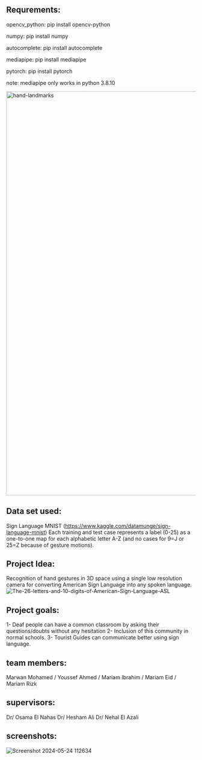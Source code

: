 Requrements:
-------------
opencv_python:
pip install opencv-python

numpy:
pip install numpy

autocomplete:
pip install autocomplete

mediapipe:
pip install mediapipe

pytorch:
pip install pytorch

note: mediapipe only works in python 3.8.10

<img width="1073" alt="hand-landmarks" src="https://github.com/marwanmohamed21346/AiTP_project_SIGN_LANGUAGE_DETECTOR_1/assets/138812463/1e716608-0705-4d27-893b-14bffdb42452">

Data set used:
--------------
Sign Language MNIST (https://www.kaggle.com/datamunge/sign-language-mnist) Each training and test case represents a label (0-25) as a one-to-one map for each alphabetic letter A-Z (and no cases for 9=J or 25=Z because of gesture motions).

Project Idea:
-------------
Recognition of hand gestures in 3D space using a single low resolution camera for converting American Sign Language into any spoken language.
![The-26-letters-and-10-digits-of-American-Sign-Language-ASL](https://github.com/marwanmohamed21346/AiTP_project_SIGN_LANGUAGE_DETECTOR_1/assets/138812463/db9b73a4-2940-4577-a354-5eb9abbf5dd9)

Project goals:
--------------
1- Deaf people can have a common classroom by asking their questions/doubts without any hesitation
2- Inclusion of this community in normal schools.
3- Tourist Guides can communicate better using sign language.

team members:
-------------
Marwan Mohamed /
Youssef Ahmed /
Mariam Ibrahim /
Mariam Eid /
Mariam Rizk

supervisors:
------------
Dr/ Osama El Nahas 
Dr/ Hesham Ali 
Dr/ Nehal El Azali

screenshots:
------------
![Screenshot 2024-05-24 112634](https://github.com/marwanmohamed21346/AiTP_project_SIGN_LANGUAGE_DETECTOR_1/assets/138812463/1f8cf586-5194-4dc5-b6e8-6b62e79803c2)

